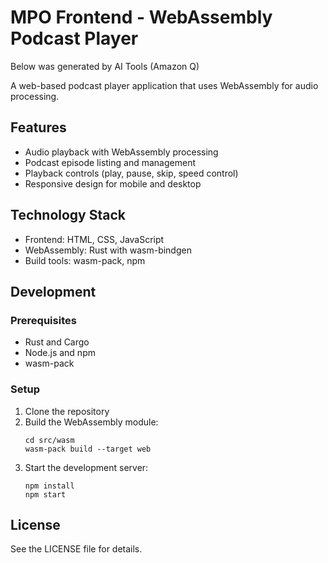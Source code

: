 # MPO Frontend - WebAssembly Podcast Player

Below was generated by AI Tools (Amazon Q)

A web-based podcast player application that uses WebAssembly for audio processing.

## Features

- Audio playback with WebAssembly processing
- Podcast episode listing and management
- Playback controls (play, pause, skip, speed control)
- Responsive design for mobile and desktop

## Technology Stack

- Frontend: HTML, CSS, JavaScript
- WebAssembly: Rust with wasm-bindgen
- Build tools: wasm-pack, npm

## Development

### Prerequisites

- Rust and Cargo
- Node.js and npm
- wasm-pack

### Setup

1. Clone the repository
2. Build the WebAssembly module:
   ```
   cd src/wasm
   wasm-pack build --target web
   ```
3. Start the development server:
   ```
   npm install
   npm start
   ```

## License

See the LICENSE file for details.